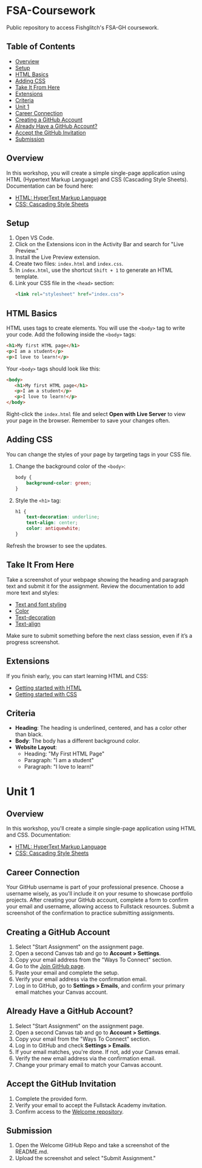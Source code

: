 # FSA-Coursework

Public repository to access Fishglitch's FSA-GH coursework.

## Table of Contents
- [Overview](#overview)
- [Setup](#setup)
- [HTML Basics](#html-basics)
- [Adding CSS](#adding-css)
- [Take It From Here](#take-it-from-here)
- [Extensions](#extensions)
- [Criteria](#criteria)
- [Unit 1](#unit-1)
- [Career Connection](#career-connection)
- [Creating a GitHub Account](#creating-a-github-account)
- [Already Have a GitHub Account?](#already-have-a-github-account)
- [Accept the GitHub Invitation](#accept-the-github-invitation)
- [Submission](#submission)

## Overview
In this workshop, you will create a simple single-page application using HTML (Hypertext Markup Language) and CSS (Cascading Style Sheets). Documentation can be found here:
- [HTML: HyperText Markup Language](https://www.w3.org/TR/html52/)
- [CSS: Cascading Style Sheets](https://www.w3.org/Style/CSS/)

## Setup
1. Open VS Code.
2. Click on the Extensions icon in the Activity Bar and search for "Live Preview."
3. Install the Live Preview extension.
4. Create two files: `index.html` and `index.css`.
5. In `index.html`, use the shortcut `Shift + 1` to generate an HTML template.
6. Link your CSS file in the `<head>` section:
   ```html
   <link rel="stylesheet" href="index.css">
   ```

## HTML Basics
HTML uses tags to create elements. You will use the `<body>` tag to write your code. Add the following inside the `<body>` tags:
```html
<h1>My first HTML page</h1>
<p>I am a student</p>
<p>I love to learn!</p>
```
Your `<body>` tags should look like this:
```html
<body>
   <h1>My first HTML page</h1>
   <p>I am a student</p>
   <p>I love to learn!</p>
</body>
```
Right-click the `index.html` file and select **Open with Live Server** to view your page in the browser. Remember to save your changes often.

## Adding CSS
You can change the styles of your page by targeting tags in your CSS file.
1. Change the background color of the `<body>`:
   ```css
   body {
       background-color: green;
   }
   ```
2. Style the `<h1>` tag:
   ```css
   h1 {
       text-decoration: underline;
       text-align: center;
       color: antiquewhite;
   }
   ```
Refresh the browser to see the updates.

## Take It From Here
Take a screenshot of your webpage showing the heading and paragraph text and submit it for the assignment. Review the documentation to add more text and styles:
- [Text and font styling](https://www.w3schools.com/css/css_font.asp)
- [Color](https://www.w3schools.com/css/css_colors.asp)
- [Text-decoration](https://www.w3schools.com/cssref/css3_pr_text-decoration.asp)
- [Text-align](https://www.w3schools.com/cssref/pr_text_text-align.asp)

Make sure to submit something before the next class session, even if it’s a progress screenshot.

## Extensions
If you finish early, you can start learning HTML and CSS:
- [Getting started with HTML](https://www.w3schools.com/html/)
- [Getting started with CSS](https://www.w3schools.com/css/)

## Criteria
- **Heading**: The heading is underlined, centered, and has a color other than black.
- **Body**: The body has a different background color.
- **Website Layout**:
  - Heading: "My First HTML Page"
  - Paragraph: "I am a student"
  - Paragraph: "I love to learn!"

# Unit 1

## Overview
In this workshop, you'll create a simple single-page application using HTML and CSS. Documentation:
- [HTML: HyperText Markup Language](https://www.w3.org/TR/html52/)
- [CSS: Cascading Style Sheets](https://www.w3.org/Style/CSS/)

## Career Connection
Your GitHub username is part of your professional presence. Choose a username wisely, as you'll include it on your resume to showcase portfolio projects. After creating your GitHub account, complete a form to confirm your email and username, allowing access to Fullstack resources. Submit a screenshot of the confirmation to practice submitting assignments.

## Creating a GitHub Account
1. Select "Start Assignment" on the assignment page.
2. Open a second Canvas tab and go to **Account > Settings**.
3. Copy your email address from the "Ways To Connect" section.
4. Go to the [Join GitHub page](https://github.com/join).
5. Paste your email and complete the setup.
6. Verify your email address via the confirmation email.
7. Log in to GitHub, go to **Settings > Emails**, and confirm your primary email matches your Canvas account.

## Already Have a GitHub Account?
1. Select "Start Assignment" on the assignment page.
2. Open a second Canvas tab and go to **Account > Settings**.
3. Copy your email from the "Ways To Connect" section.
4. Log in to GitHub and check **Settings > Emails**.
5. If your email matches, you're done. If not, add your Canvas email.
6. Verify the new email address via the confirmation email.
7. Change your primary email to match your Canvas account.

## Accept the GitHub Invitation
1. Complete the provided form.
2. Verify your email to accept the Fullstack Academy invitation.
3. Confirm access to the [Welcome repository](https://github.com/fullstackacademy/welcome).

## Submission
1. Open the Welcome GitHub Repo and take a screenshot of the README.md.
2. Upload the screenshot and select "Submit Assignment."